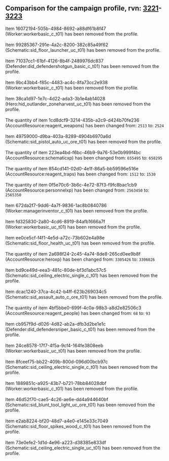 ## Comparison for the campaign profile, rvn: [3221](https://github.com/PRO100KatYT/FortniteProfileRevisions/tree/main/profiles/campaign/3221%20campaign.json)-[3223](https://github.com/PRO100KatYT/FortniteProfileRevisions/tree/main/profiles/campaign/3223%20campaign.json)

Item 16072194-505b-4984-8692-a88df61b8f47 (Worker:workerbasic_c_t01) has been removed from the profile.
<br><br>
Item 99285367-291e-4a2c-8200-382c85a49f62 (Schematic:sid_floor_launcher_uc_t01) has been removed from the profile.
<br><br>
Item 71037cc1-61bf-4126-8b4f-2489976dc837 (Defender:did_defendershotgun_basic_c_t01) has been removed from the profile.
<br><br>
Item 9bc43bb4-f85c-4483-ac4c-8fa73cc2e938 (Worker:workerbasic_c_t01) has been removed from the profile.
<br><br>
Item 38ca1d97-1e7c-4d22-ada3-3b1e4ab14028 (Hero:hid_outlander_zoneharvest_uc_t01) has been removed from the profile.
<br><br>
The quantity of item 1cd8dcf9-3214-435b-a2c9-d424b70fe236 (AccountResource:reagent_weapons) has been changed from: `2513` to: `2524`
<br><br>
Item 49759000-d9ba-403a-8289-4904b6970a6d (Schematic:sid_pistol_auto_uc_ore_t01) has been removed from the profile.
<br><br>
The quantity of item 223ea4bd-f6bc-46b9-9a76-53e0b999f4bc (AccountResource:schematicxp) has been changed from: `655495` to: `658295`
<br><br>
The quantity of item 854cd141-02d0-4e1f-86a5-bb59596e516e (AccountResource:reagent_traps) has been changed from: `1512` to: `1530`
<br><br>
The quantity of item 0f5e70c6-3b6c-4e72-87f3-f9fc8bac1cb9 (AccountResource:personnelxp) has been changed from: `2563450` to: `2565350`
<br><br>
Item 672da2f7-9dd6-4a7f-9836-1ac8b0840786 (Worker:managerinventor_c_t01) has been removed from the profile.
<br><br>
Item fd325830-2a80-4cd6-8919-84afb1666a7f (Worker:workerbasic_uc_t01) has been removed from the profile.
<br><br>
Item ee0ce5cf-f4f1-4e5d-a72c-73b602e4a98e (Schematic:sid_floor_health_uc_t01) has been removed from the profile.
<br><br>
The quantity of item 2a698f24-2c45-4a74-8de8-265cd0ee9b8f (AccountResource:heroxp) has been changed from: `3305426` to: `3306026`
<br><br>
Item bd9ce49d-eea3-481c-80de-bf3d1abc57c5 (Schematic:sid_ceiling_electric_single_c_t01) has been removed from the profile.
<br><br>
Item dcac1240-37ca-4c42-b4ff-623b269034c5 (Schematic:sid_assault_auto_c_ore_t01) has been removed from the profile.
<br><br>
The quantity of item 4bf5bbe0-699f-4c0a-98b3-a8d2e82506c3 (AccountResource:reagent_people) has been changed from: `68` to: `93`
<br><br>
Item cb957f9d-d026-4d82-ab2a-dfb3d2be1e1c (Defender:did_defendersniper_basic_c_t01) has been removed from the profile.
<br><br>
Item 24ce8578-17f7-4f5a-9cf4-164fe3808eeb (Worker:workerbasic_uc_t01) has been removed from the profile.
<br><br>
Item 8fceef75-bb22-409b-800d-096d00bcb97c (Schematic:sid_ceiling_electric_single_c_t01) has been removed from the profile.
<br><br>
Item 1889851c-a925-43b7-b721-78bb84028dbf (Worker:workerbasic_c_t01) has been removed from the profile.
<br><br>
Item 46d52f70-cae5-4c26-ae6e-dd4a944640bf (Schematic:sid_blunt_tool_light_uc_ore_t01) has been removed from the profile.
<br><br>
Item e2ab8224-bf20-48d7-a4e0-e145e33c7049 (Schematic:sid_floor_spikes_wood_c_t01) has been removed from the profile.
<br><br>
Item 73e0efe2-1d1d-4e96-a223-d38385e833df (Schematic:sid_ceiling_electric_single_uc_t01) has been removed from the profile.
<br><br>
